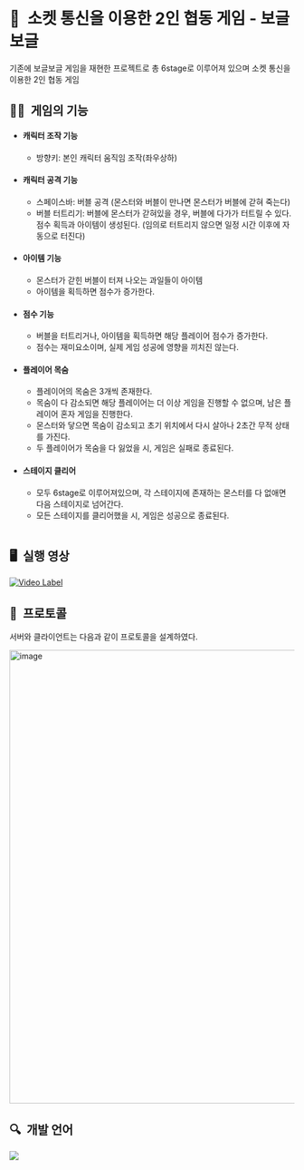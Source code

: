 # 🫧&nbsp; 소켓 통신을 이용한 2인 협동 게임 - 보글보글

기존에 보글보글 게임을 재현한 프로젝트로 총 6stage로 이루어져 있으며 소켓 통신을 이용한	2인 협동 게임

## ✍🏻&nbsp; 게임의 기능

- #### 캐릭터 조작 기능
  - 방향키: 본인 캐릭터 움직임 조작(좌우상하)
- #### 캐릭터 공격 기능
  - 스페이스바: 버블 공격 (몬스터와 버블이 만나면 몬스터가 버블에 갇혀 죽는다)
  - 버블 터트리기: 버블에 몬스터가 갇혀있을 경우, 버블에 다가가 터트릴 수 있다. 점수 획득과 아이템이 생성된다.
   (임의로 터트리지 않으면 일정 시간 이후에 자동으로 터진다)
- #### 아이템 기능
  - 몬스터가 갇힌 버블이 터져 나오는 과일들이 아이템
  - 아이템을 획득하면 점수가 증가한다.
- #### 점수 기능
  - 버블을 터트리거나, 아이템을 획득하면 해당 플레이어 점수가 증가한다.
  - 점수는 재미요소이며, 실제 게임 성공에 영향을 끼치진 않는다.
- #### 플레이어 목숨
  - 플레이어의 목숨은 3개씩 존재한다.
  - 목숨이 다 감소되면 해당 플레이어는 더 이상 게임을 진행할 수 없으며, 남은 플레이어 혼자 게임을 진행한다.
  - 몬스터와 닿으면 목숨이 감소되고 초기 위치에서 다시 살아나 2초간 무적 상태를 가진다.
  - 두 플레이어가 목숨을 다 잃었을 시, 게임은 실패로 종료된다.
- #### 스테이지 클리어
  - 모두 6stage로 이루어져있으며, 각 스테이지에 존재하는 몬스터를 다 없애면 다음 스테이지로 넘어간다.
  - 모든 스테이지를 클리어했을 시, 게임은 성공으로 종료된다.
  <br>
  
## 🖥&nbsp; 실행 영상

[![Video Label](https://github.com/kyum-q/BubbleBobbleGame_JAVA/assets/109158497/84b4a585-1e24-4c8d-bdcb-5b75f6496731)](https://youtu.be/QYNwbZHmh8g?t=0s)
<br>

## 📍&nbsp; 프로토콜

서버와 클라이언트는 다음과 같이 프로토콜을 설계하였다.

<img width="800" alt="image" src="https://github.com/kyum-q/BubbleBobbleGame_JAVA/assets/109158497/206373ca-ba49-4bd2-bfec-43a8b7ff37a4">
<br>


## 🔍&nbsp; 개발 언어
<img src="https://img.shields.io/badge/JAVA-FF7800?style=for-the-badge&logo=Java&logoColor=#7F52FF">

